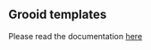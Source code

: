 Grooid templates
----------------

Please read the documentation [here](http://mariogarcia.github.io/grooid-templates/)
